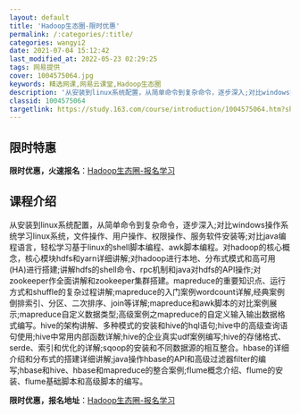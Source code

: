 ```yaml
---
layout: default
title: 'Hadoop生态圈-限时优惠'
permalink: /:categories/:title/
categories: wangyi2
date: 2021-07-04 15:12:42
last_modified_at: 2022-05-23 02:29:25
tags: 网易提供
cover: 1004575064.jpg
keywords: 精选网课,网易云课堂,Hadoop生态圈
description: '从安装到linux系统配置，从简单命令到复杂命令，逐步深入;对比windows操作系统学习linux系统，文件操作、用户'
classid: 1004575064
targetlink: https://study.163.com/course/introduction/1004575064.htm?share=1&shareId=1025206652&utm_campaign=share&utm_medium=iphoneShare&utm_source=&utm_u=1025206652
---
```


## 限时特惠

**限时优惠，火速报名**：[Hadoop生态圈-报名学习](https://study.163.com/course/introduction/1004575064.htm?share=1&shareId=1025206652&utm_campaign=share&utm_medium=iphoneShare&utm_source=&utm_u=1025206652)

## 课程介绍

从安装到linux系统配置，从简单命令到复杂命令，逐步深入;对比windows操作系统学习linux系统，文件操作、用户操作、权限操作、服务软件安装等;对比java编程语言，轻松学习基于linux的shell脚本编程、awk脚本编程。对hadoop的核心概念，核心模块hdfs和yarn详细讲解;对hadoop进行本地、分布式模式和高可用(HA)进行搭建;讲解hdfs的shell命令、rpc机制和java对hdfs的API操作;对zookeeper作全面讲解和zookeeper集群搭建。mapreduce的重要知识点、运行方式和shuffle的复杂过程讲解;mapreduce的入门案例wordcount详解,经典案例倒排索引、分区、二次排序、join等详解;mapreduce和awk脚本的对比案例展示;mapreduce自定义数据类型;高级案例之mapreduce的自定义输入输出数据格式编写。hive的架构讲解、多种模式的安装和hive的hql语句;hive中的高级查询语句使用;hive中常用内部函数详解;hive的企业真实udf案例编写;hive的存储格式、serde、索引和优化的详解;sqoop的安装和不同数据源的相互整合。hbase的详细介绍和分布式的搭建详细讲解;java操作hbase的API和高级过滤器filter的编写;hbase和hive、hbase和mapreduce的整合案例;flume概念介绍、flume的安装、flume基础脚本和高级脚本的编写。

**限时优惠，报名地址**：[Hadoop生态圈-报名学习](https://study.163.com/course/introduction/1004575064.htm?share=1&shareId=1025206652&utm_campaign=share&utm_medium=iphoneShare&utm_source=&utm_u=1025206652)

